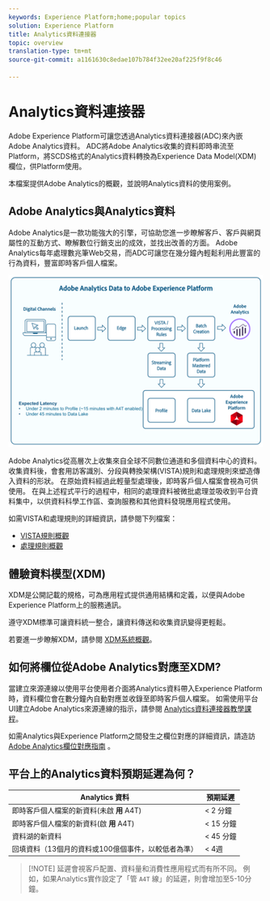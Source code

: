 ```yaml
---
keywords: Experience Platform;home;popular topics
solution: Experience Platform
title: Analytics資料連接器
topic: overview
translation-type: tm+mt
source-git-commit: a1161630c8edae107b784f32ee20af225f9f8c46

---
```



# Analytics資料連接器

Adobe Experience Platform可讓您透過Analytics資料連接器(ADC)來內嵌Adobe Analytics資料。 ADC將Adobe Analytics收集的資料即時串流至Platform，將SCDS格式的Analytics資料轉換為Experience Data Model(XDM)欄位，供Platform使用。

本檔案提供Adobe Analytics的概觀，並說明Analytics資料的使用案例。

## Adobe Analytics與Analytics資料

Adobe Analytics是一款功能強大的引擎，可協助您進一步瞭解客戶、客戶與網頁屬性的互動方式、瞭解數位行銷支出的成效，並找出改善的方面。 Adobe Analytics每年處理數兆筆Web交易，而ADC可讓您在幾分鐘內輕鬆利用此豐富的行為資料，豐富即時客戶個人檔案。

![](./images/analytics-data-experience-platform.png)

Adobe Analytics從高層次上收集來自全球不同數位通道和多個資料中心的資料。 收集資料後，會套用訪客識別、分段與轉換架構(VISTA)規則和處理規則來塑造傳入資料的形狀。 在原始資料經過此輕量型處理後，即時客戶個人檔案會視為可供使用。 在與上述程式平行的過程中，相同的處理資料被微批處理並吸收到平台資料集中，以供資料科學工作區、查詢服務和其他資料發現應用程式使用。

如需VISTA和處理規則的詳細資訊，請參閱下列檔案：
* [VISTA規則概觀](https://marketing.adobe.com/resources/help/en_US/reference/VISTA.html)
* [處理規則概觀](https://docs.adobe.com/content/help/zh-Hant/analytics/admin/admin-tools/processing-rules/processing-rules.html)

## 體驗資料模型(XDM)

XDM是公開記載的規格，可為應用程式提供通用結構和定義，以便與Adobe Experience Platform上的服務通訊。

遵守XDM標準可讓資料統一整合，讓資料傳送和收集資訊變得更輕鬆。

若要進一步瞭解XDM，請參閱 [XDM系統概觀](../../../xdm/home.md)。

## 如何將欄位從Adobe Analytics對應至XDM?

當建立來源連線以使用平台使用者介面將Analytics資料帶入Experience Platform時，資料欄位會在數分鐘內自動對應並收錄至即時客戶個人檔案。 如需使用平台UI建立Adobe Analytics來源連線的指示，請參閱 [Analytics資料連接器教學課程](../../tutorials/ui/create/adobe-applications/analytics.md)。

如需Analytics與Experience Platform之間發生之欄位對應的詳細資訊，請造訪 [Adobe Analytics欄位對應指南](./analytics-mapping.md) 。

## 平台上的Analytics資料預期延遲為何？

| Analytics 資料 | 預期延遲 |
| -------------- | ---------------- |
| 即時客戶個人檔案的新資料(未啟 **用** A4T) | &lt; 2 分鐘 |
| 即時客戶個人檔案的新資料(啟 **用** A4T) | &lt; 15 分鐘 |
| 資料湖的新資料 | &lt; 45 分鐘 |
| 回填資料（13個月的資料或100億個事件，以較低者為準） | &lt; 4週 |

>[!NOTE] 延遲會視客戶配置、資料量和消費性應用程式而有所不同。 例如，如果Analytics實作設定了「管 `A4T` 線」的延遲，則會增加至5-10分鐘。